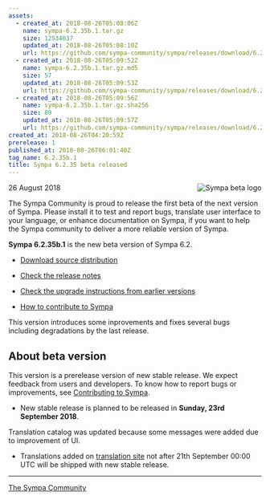 ```yaml
---
assets:
  - created_at: 2018-08-26T05:08:06Z
    name: sympa-6.2.35b.1.tar.gz
    size: 12534037
    updated_at: 2018-08-26T05:08:10Z
    url: https://github.com/sympa-community/sympa/releases/download/6.2.35b.1/sympa-6.2.35b.1.tar.gz
  - created_at: 2018-08-26T05:09:52Z
    name: sympa-6.2.35b.1.tar.gz.md5
    size: 57
    updated_at: 2018-08-26T05:09:53Z
    url: https://github.com/sympa-community/sympa/releases/download/6.2.35b.1/sympa-6.2.35b.1.tar.gz.md5
  - created_at: 2018-08-26T05:09:56Z
    name: sympa-6.2.35b.1.tar.gz.sha256
    size: 89
    updated_at: 2018-08-26T05:09:57Z
    url: https://github.com/sympa-community/sympa/releases/download/6.2.35b.1/sympa-6.2.35b.1.tar.gz.sha256
created_at: 2018-08-26T04:20:59Z
prerelease: 1
published_at: 2018-08-26T06:01:40Z
tag_name: 6.2.35b.1
title: Sympa 6.2.35 beta released
---
```


<img align="right" src="https://assets.sympa.community/logos/sympa_beta.png" title="Sympa beta logo"/> 26 August 2018

The Sympa Community is proud to release the first beta of the next version of Sympa. Please install it to test and report bugs, translate user interface to your language, or enhance documentation on Sympa, if you want to help the Sympa community to deliver a more reliable version of Sympa.

**Sympa 6.2.35b.1** is the new beta version of Sympa 6.2.

  - [Download source distribution](https://github.com/sympa-community/sympa/releases/download/6.2.35b.1/sympa-6.2.35b.1.tar.gz)

  - [Check the release notes](https://github.com/sympa-community/sympa/blob/6.2.35b.1/NEWS.md)

  - [Check the upgrade instructions from earlier versions](https://sympa-community.github.io/manual/upgrade/notes.html)

  - [How to contribute to Sympa](https://github.com/sympa-community/sympa/blob/6.2.35b.1/CONTRIBUTING.md)

This version introduces some inprovements and fixes several bugs including degradations by the last release.

About beta version
---------------------

This version is a prerelease version of new stable release.  We expect feedback from users and developers.  To know how to report bugs or improvements, see [Contributing to Sympa](https://github.com/sympa-community/sympa/blob/6.2.35b.1/CONTRIBUTING.md).

  - New stable release is planned to be released in **Sunday, 23rd September 2018**.

Translation catalog was updated because some messages were added due to improvement of UI.

  - Translations added on [translation site](https://translate.sympa.org/) not after 21th September 00:00 UTC will be shipped with new stable release.

----
[The Sympa Community](https://github.com/sympa-community)
